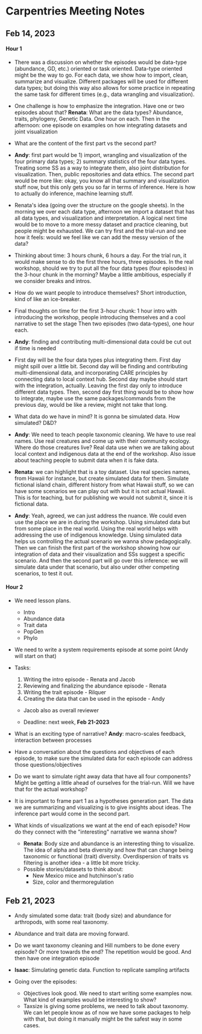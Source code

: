 # Carpentries Meeting Notes
## Feb 14, 2023

#### Hour 1

* There was a discussion on whether the episodes would be data-type (abundance, GD, etc.) oriented or task oriented. Data-type oriented might be the way to go. For each data, we show how to import, clean, summarize and visualize. Different packages will be used for different data types; but doing this way also allows for some practice in repeating the same task for different times (e.g., data wrangling and visualization).

* One challenge is how to emphasize the integration. Have one or two episodes about that? **Renata**: What are the data types? Abundance, traits, phylogeny, Genetic Data. One hour on each. Then in the afternoon: one episode on examples on how integrating datasets and joint visualization

* What are the content of the first part vs the second part?
 * **Andy**: first part would be 1) import, wrangling and visualization of the four primary data types; 2) summary statistics of the four data types. Treating some SS as a way to integrate them, also joint distribution for visualization. Then, public repositories and data ethics. The second part would be more like: okay, you know all that summary and visualization stuff now, but this only gets you so far in terms of inference. Here is how to actually do inference, machine learning stuff.

* Renata's idea (going over the structure on the google sheets). In the morning we over each data type, afternoon we import a dataset that has all data types, and visualization and interpretation. A  logical next time would be to move to a more messy dataset and practice cleaning, but people might be exhausted. We can try first and the trial-run and see how it feels: would we feel like we can add the messy version of the data?

* Thinking about time: 3 hours chunk, 6 hours a day. For the trial run, it would make sense to do the first three hours, three episodes. In the real workshop, should we try to put all the four data types (four episodes) in the 3-hour chunk in the morning? Maybe a little ambitious, especially if we consider breaks and intros.

 * How do we want people to introduce themselves? Short introduction, kind of like an ice-breaker. 

 * Final thoughts on time for the first 3-hour chunk: 1 hour intro with introducing the workshop, people introducing themselves and a cool narrative to set the stage Then two episodes (two data-types), one hour each.

 * __Andy__: finding and contributing multi-dimensional data could be cut out if time is needed

 * First day will be the four data types plus integrating them. First day might spill over a little bit. Second day will be finding and contributing multi-dimensional data, and incorporating CARE principles by connecting data to local context hub. Second day maybe should start with the integration, actually. Leaving the first day only to introduce different data types. Then, second day first thing would be to show how to integrate, maybe use the same packages/commands from the previous day, would be like a review, might not take that long.

* What data do we have in mind? It is gonna be simulated data. How simulated? D&D?
 * __Andy__: We need to teach people taxonomic cleaning. We have to use real names. Use real creatures and come up with their community ecology. Where do those creatures live? Real data use when we are talking about local context and indigenous data at the end of the workshop. Also issue about teaching people to submit data when it is fake data.
 * __Renata__: we can highlight that is a toy dataset. Use real species names, from Hawaii for instance, but create simulated data for them. Simulate fictional island chain, different history from what Hawaii stuff, so we can have some scenarios we can play out with but it is not actual Hawaii. This is for teaching, but for publishing we would not submit it, since it is fictional data.
 * __Andy__: Yeah, agreed, we can just address the nuance. We could even use the place we are in during the workshop. Using simulated data but from some place in the real world. Using the real world helps with addressing the use of indigenous knowledge. Using simulated data helps us controlling the actual scenario we wanna show pedagogically. Then we can finish the first part of the workshop showing how our integration of data and their visualization and SSs suggest a specific scenario. And then the second part will go over this inference: we will simulate data under that scenario, but also under other competing scenarios, to test it out.

#### Hour 2

* We need lesson plans.
    * Intro
    * Abundance data
    * Trait data
    * PopGen
    * Phylo

* We need to write a system requirements episode at some point (Andy will start on that)

* Tasks:
    1. Writing the intro episode - Renata and Jacob
    2. Reviewing and finalizing the abundance episode - Renata
    3. Writing the trait episode - Rilquer
    4. Creating the data that can be used in the episode - Andy

    - Jacob also as overall reviewer
    
    - Deadline: next week, __Feb 21-2023__

* What is an exciting type of narrative? __Andy__: macro-scales feedback, interaction between processes
* Have a conversation about the questions and objectives of each episode, to make sure the simulated data for each episode can address those questions/objectives

* Do we want to simulate right away data that have all four components? Might be getting a little ahead of ourselves for the trial-run. Will we have that for the actual workshop?

* It is important to frame part 1 as a hypotheses generation part. The data we are summarizing and visualizing is to give insights about ideas. The inference part would come in the second part.

* What kinds of visualizations we want at the end of each episode? How do they connect with the "interesting" narrative we wanna show?
    * __Renata__: Body size and abundance is an interesting thing to visualize. The idea of alpha and beta diversity and how that can change being taxonomic or functional (trait) diversity. Overdispersion of traits vs filtering is another idea - a little bit more tricky.
    * Possible stories/datasets to think about:
        * New Mexico mice and hutchinson's ratio
        * Size, color and thermoregulation

## Feb 21, 2023

* Andy simulated some data: trait (body size) and abundance for arthropods, with some real taxonomy.

* Abundance and trait data are moving forward.

* Do we want taxonomy cleaning and Hill numbers to be done every episode? Or more towards the end? The repetition would be good. And then have one integration episode

* **Isaac**: Simulating genetic data. Function to replicate sampling artifacts

* Going over the episodes:
    * Objectives look good. We need to start writing some examples now. What kind of examples would be interesting to show?
    * Taxsize is giving some problems, we need to talk about taxonomy. We can let people know as of now we have some packages to help with that, but doing it manually might be the safest way in some cases.